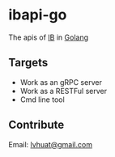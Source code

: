 # ibapi-go
The apis of [IB](https://www.interactivebrokers.com) in [Golang](https://golang.org)

Targets
---------
- Work as an gRPC server
- Work as  a RESTFul server
- Cmd line tool

Contribute
-------
Email: lvhuat@gmail.com

